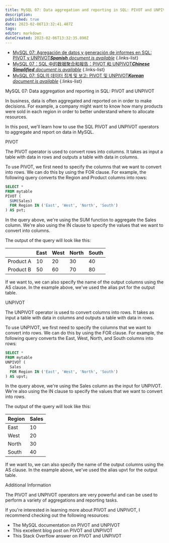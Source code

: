 ```yaml
---
title: MySQL 07: Data aggregation and reporting in SQL: PIVOT and UNPIVOT
description: 
published: true
date: 2023-02-06T13:32:41.487Z
tags: 
editor: markdown
dateCreated: 2023-02-06T13:32:35.890Z
---
```


- [MySQL 07: Agregación de datos y generación de informes en SQL: PIVOT y UNPIVOT***Spanish** document is available*](/es/Knowledge-base/mysql-for-planner-marketers/Learning/mysql-07-data-aggregation-and-reporting-in-sql-pivot-and-unpivot)
{.links-list}
- [MySQL 07：SQL 中的数据聚合和报告：PIVOT 和 UNPIVOT***Chinese Simplified** document is available*](/zh/Knowledge-base/mysql-for-planner-marketers/Learning/mysql-07-data-aggregation-and-reporting-in-sql-pivot-and-unpivot)
{.links-list}
- [MySQL 07: SQL의 데이터 집계 및 보고: PIVOT 및 UNPIVOT***Korean** document is available*](/ko/Knowledge-base/mysql-for-planner-marketers/Learning/mysql-07-data-aggregation-and-reporting-in-sql-pivot-and-unpivot)
{.links-list}


MySQL 07: Data aggregation and reporting in SQL: PIVOT and UNPIVOT

In business, data is often aggregated and reported on in order to make decisions. For example, a company might want to know how many products were sold in each region in order to better understand where to allocate resources.

In this post, we'll learn how to use the SQL PIVOT and UNPIVOT operators to aggregate and report on data in MySQL.

PIVOT

The PIVOT operator is used to convert rows into columns. It takes as input a table with data in rows and outputs a table with data in columns.

To use PIVOT, we first need to specify the columns that we want to convert into rows. We can do this by using the FOR clause. For example, the following query converts the Region and Product columns into rows:

```sql
SELECT *
FROM mytable
PIVOT (
  SUM(Sales)
  FOR Region IN ('East', 'West', 'North', 'South')
) AS pvt;
```

In the query above, we're using the SUM function to aggregate the Sales column. We're also using the IN clause to specify the values that we want to convert into columns.

The output of the query will look like this:

| | East | West | North | South |
| --- | --- | --- | --- | --- |
| Product A | 10 | 20 | 30 | 40 |
| Product B | 50 | 60 | 70 | 80 |

If we want to, we can also specify the name of the output columns using the AS clause. In the example above, we've used the alias pvt for the output table.

UNPIVOT

The UNPIVOT operator is used to convert columns into rows. It takes as input a table with data in columns and outputs a table with data in rows.

To use UNPIVOT, we first need to specify the columns that we want to convert into rows. We can do this by using the FOR clause. For example, the following query converts the East, West, North, and South columns into rows:

```sql
SELECT *
FROM mytable
UNPIVOT (
  Sales
  FOR Region IN ('East', 'West', 'North', 'South')
) AS upvt;
```

In the query above, we're using the Sales column as the input for UNPIVOT. We're also using the IN clause to specify the values that we want to convert into rows.

The output of the query will look like this:

| Region | Sales |
| --- | --- |
| East | 10 |
| West | 20 |
| North | 30 |
| South | 40 |

If we want to, we can also specify the name of the output columns using the AS clause. In the example above, we've used the alias upvt for the output table.

Additional Information

The PIVOT and UNPIVOT operators are very powerful and can be used to perform a variety of aggregations and reporting tasks.

If you're interested in learning more about PIVOT and UNPIVOT, I recommend checking out the following resources:

- The MySQL documentation on PIVOT and UNPIVOT
- This excellent blog post on PIVOT and UNPIVOT
- This Stack Overflow answer on PIVOT and UNPIVOT